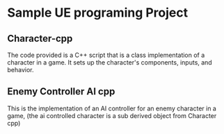 # Sample UE programing Project

## Character-cpp
The code provided is a C++ script that is a class implementation of a character in a game. It sets up the character's components, inputs, and behavior.

## Enemy Controller AI cpp
This is the implementation of an AI controller for an enemy character in a game, (the ai controlled character is a sub derived object from Character cpp)
